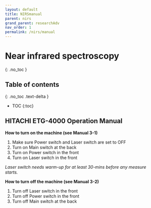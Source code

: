 ```yaml
---
layout: default
title: NIRSmanual
parent: nirs
grand_parent: researchAdv
nav_order: 1
permalink: /nirs/manual
---
```


# Near infrared spectroscopy
{: .no_toc }

## Table of contents
{: .no_toc .text-delta }

* TOC
{:toc}


## HITACHI ETG-4000 Operation Manual 

**How to turn on the machine (see Manual 3-1)**
1. Make sure Power switch and Laser switch are set to OFF 
2. Turn on Main switch at the back 
3. Turn on Power switch in the front 
4. Turn on Laser switch in the front 

 

*Laser switch needs warm-up for at least 30-mins before any measure starts.*

 
**How to turn off the machine (see Manual 3-2)** 
1. Turn off Laser switch in the front 
2. Turn off Power switch in the front 
3. Turn off Main switch at the back


